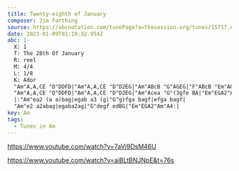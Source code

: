 ```yaml
---
title: Twenty-eighth of January
composer: Jim Farthing
source: https://abcnotation.com/tunePage?a=thesession.org/tunes/15717.no-ext/0001
date: 2023-01-09T01:19:32.954Z
abc: |-
  X: 1
  T: The 28th Of January
  R: reel
  M: 4/4
  L: 1/8
  K: Ador
  "Am"A,A,CE "D"DDFD|"Am"A,A,CE "D"D2EG|"Am"ABcB "G"AGEG|"F"ABcB "Em"AGED|
  "Am"A,A,CE "D"DDFD|"Am"A,A,CE "D"D2EG|"Am"Acea "G"(3gfe BA|"Em"EGA2"Am"A4:|
  |:"Am"ea2 (a a)bag|egab a3 (g|"G"g)fga bagf|efga bagf|
  "Am"e2 a2abag|egaba2ag|"G"degf edBG|"Em"EGA2"Am"A4:|
key: Am
tags:
  - Tunes in Am
---
```

https://www.youtube.com/watch?v=7aVj9DsM46U

https://www.youtube.com/watch?v=aiBLtBNJNpE&t=76s